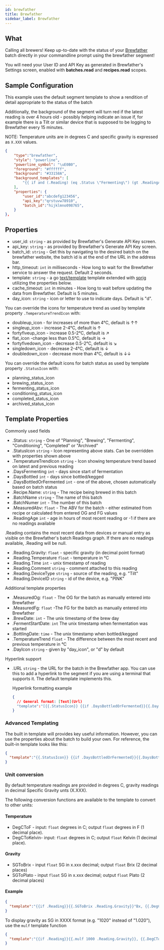 ```yaml
---
id: brewfather
title: Brewfather
sidebar_label: Brewfather
---
```


## What

Calling all brewers!  Keep up-to-date with the status of your [Brewfather][brewfather] batch directly in your
 commandline prompt using the brewfather segment!

 You will need your User ID and API Key as generated in
 Brewfather's Settings screen, enabled with **batches.read** and **recipes.read** scopes.

## Sample Configuration

This example uses the default segment template to show a rendition of detail appropriate to the status of the batch

Additionally, the background of the segment will turn red if the latest reading is over 4 hours old - possibly helping indicate
an issue if, for example there is a Tilt or similar device that is supposed to be logging to Brewfather every 15 minutes.

NOTE: Temperature units are in degrees C and specific gravity is expressed as `X.XXX` values.

```json
{
    "type":"brewfather",
    "style": "powerline",
    "powerline_symbol": "\uE0B0",
    "foreground": "#ffffff",
    "background": "#33158A",
    "background_templates": [
        "{{ if and (.Reading) (eq .Status \"Fermenting\") (gt .ReadingAge 4) }}#cc1515{{end}}"
    ],
    "properties": {
        "user_id":"abcdefg123456",
        "api_key":"qrstuvw78910",
        "batch_id":"hijklmno098765",
    }
},
```

## Properties

- user_id: `string` - as provided by Brewfather's Generate API Key screen.
- api_key: `string` - as provided by Brewfather's Generate API Key screen.
- batch_id: `string` - Get this by navigating to the desired batch on the brewfather website,
the batch id is at the end of the URL in the address bar.
- http_timeout: `int` in milliseconds - How long to wait for the Brewfather service to answer the request.  Default 2 seconds.
- template: `string` - a go [text/template][go-text-template] template extended
with [sprig][sprig] utilizing the properties below.
- cache_timeout: `int` in minutes - How long to wait before updating the data from Brewfather.  Default is 5 minutes.
- day_icon: `string` - icon or letter to use to indicate days.  Default is "d".

You can override the icons for temperature trend as used by template property `.TemperatureTrendIcon` with:

- doubleup_icon - for increases of more than 4°C, default is ↑↑
- singleup_icon - increase 2-4°C, default is ↑
- fortyfiveup_icon - increase 0.5-2°C, default is ↗
- flat_icon -change less than 0.5°C, default is →
- fortyfivedown_icon - decrease 0.5-2°C, default is ↘
- singledown_icon - decrease 2-4°C, default is ↓
- doubledown_icon - decrease more than 4°C, default is ↓↓

You can override the default icons for batch status as used by template property `.StatusIcon` with:

- planning_status_icon
- brewing_status_icon
- fermenting_status_icon
- conditioning_status_icon
- completed_status_icon
- archived_status_icon

## Template Properties

Commonly used fields

- .Status: `string` - One of "Planning", "Brewing", "Fermenting", "Conditioning", "Completed" or "Archived"
- .StatusIcon `string` - Icon representing above stats.  Can be overridden with properties shown above
- .TemperatureTrendIcon `string` - Icon showing temperature trend based on latest and previous reading
- .DaysFermenting `int` - days since start of fermentation
- .DaysBottled `int` - days since bottled/kegged
- .DaysBottledOrFermented `int` - one of the above, chosen automatically based on batch status
- .Recipe.Name: `string` - The recipe being brewed in this batch
- .BatchName `string` - The name of this batch
- .BatchNumer `int` - The number of this batch
- .MeasuredAbv: `float` - The ABV for the batch - either estimated from recipe or calculated from entered OG and FG values
- .ReadingAge `int` - age in hours of most recent reading or -1 if there are no readings available
  
.Reading contains the most recent data from devices or manual entry as visible on the Brewfather's batch Readings graph.
If there are no readings available, .Reading will be null.

- .Reading.Gravity: `float` - specific gravity (in decimal point format)
- .Reading.Temperature `float` - temperature in °C
- .Reading.Time `int` - unix timestamp of reading
- .Reading.Comment `string` - comment attached to this reading
- .Reading.DeviceType `string` - source of the reading, e.g. "Tilt"
- .Reading.DeviceID `string` - id of the device, e.g. "PINK"
  
Additional template properties

- .MeasuredOg: `float` - The OG for the batch as manually entered into Brewfather
- .MeasuredFg: `float` -The FG for the batch as manually entered into Brewfather
- .BrewDate: `int` - The unix timestamp of the brew day
- .FermentStartDate: `int` The unix timestamp when fermentation was started
- .BottlingDate: `time` - The unix timestamp when bottled/kegged
- .TemperatureTrend `float` - The difference between the most recent and previous temperature in °C
- .DayIcon `string` - given by "day_icon", or "d" by default

Hyperlink support

- .URL `string` - the URL for the batch in the Brewfather app.  You can use this to add a hyperlink to the segment
if you are using a terminal that supports it.  The default template implements this.

  Hyperlink formatting example

  ````json
  {
    // General format: [Text](Url)
    "template":"[{{.StatusIcon}} {{if .DaysBottledOrFermented}}{{.DaysBottledOrFermented}}d{{end}} {{.Recipe.Name}}]({{.URL}})"
  }

  ````

### Advanced Templating

The built in template will provides key useful information.  However, you can use the properties about the batch
to build your own.  For reference, the built-in template looks like this:

  ````json
  {
    "template":"{{.StatusIcon}} {{if .DaysBottledOrFermented}}{{.DaysBottledOrFermented}}{{.DayIcon}} {{end}}[{{.Recipe.Name}}]({{.URL}}) {{printf \"%.1f\" .MeasuredAbv}}%{{ if and (.Reading) (eq .Status \"Fermenting\")}}: {{printf \"%.3f\" .Reading.Gravity}} {{.Reading.Temperature}}\u00b0 {{.TemperatureTrendIcon}}{{end}}"
  }
  ````

### Unit conversion

By default temperature readings are provided in degrees C, gravity readings in decimal Specific Gravity unts (X.XXX).

The following conversion functions are available to the template to convert to other units:

#### Temperature

- DegCToF - input: `float` degrees in C;  output `float` degrees in F (1 decimal place).
- DegCToKelvin- input: `float` degrees in C;  output `float` Kelvin (1 decimal place).

#### Gravity

- SGToBrix - input `float` SG in x.xxx decimal; output `float` Brix (2 decimal places)
- SGToPlato - input `float` SG in x.xxx decimal; output `float` Plato (2 decimal places)

#### Example

```` json
{
  "template":"{{if .Reading}}{{.SGToBrix .Reading.Gravity}}°Bx, {{.DegCToF .Reading.Temperature}}°F{{end}}"
}
````

To display gravity as SG in XXXX format (e.g. "1020" instead of "1.020"), use the `mulf` template function

```` json
{
  "template":"{{if .Reading}}{{.mulf 1000 .Reading.Gravity}}, {{.DegCToF .Reading.Temperature}}°F{{end}}"
}
````

[go-text-template]: https://golang.org/pkg/text/template/
[sprig]: https://masterminds.github.io/sprig/
[brewfather]: http://brewfather.app
